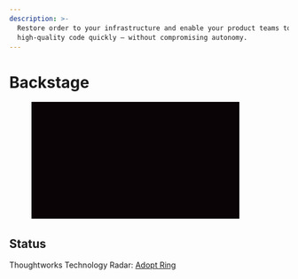 ```yaml
---
description: >-
  Restore order to your infrastructure and enable your product teams to ship
  high-quality code quickly — without compromising autonomy.
---
```


# Backstage

<figure><img src="../.gitbook/assets/backstage-logo.gif" alt="" width="375"><figcaption></figcaption></figure>

## Status

Thoughtworks Technology Radar: [Adopt Ring](https://www.thoughtworks.com/radar/platforms/backstage)
